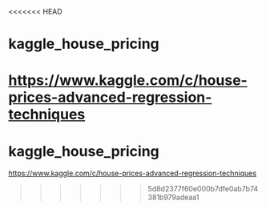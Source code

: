<<<<<<< HEAD
# kaggle_house_pricing
https://www.kaggle.com/c/house-prices-advanced-regression-techniques
=======
# kaggle_house_pricing
https://www.kaggle.com/c/house-prices-advanced-regression-techniques

>>>>>>> 5d8d2377f60e000b7dfe0ab7b74381b979adeaa1
